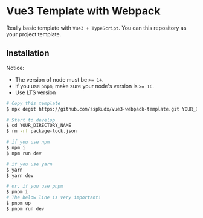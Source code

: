 # Vue3 Template with Webpack

Really basic template with `Vue3 + TypeScript`. You can this repository as your project template.

## Installation

Notice:

* The version of node must be `>= 14`.
* If you use `pnpm`, make sure your node's version is `>= 16`.
* Use LTS version

```sh
# Copy this template
$ npx degit https://github.com/sspkudx/vue3-webpack-template.git YOUR_DIRECTORY_NAME

# Start to develop
$ cd YOUR_DIRECTORY_NAME
$ rm -rf package-lock.json

# if you use npm
$ npm i
$ npm run dev

# if you use yarn
$ yarn
$ yarn dev

# or, if you use pnpm
$ pnpm i
# The below line is very important!
$ pnpm up
$ pnpm run dev
```
